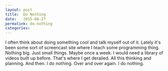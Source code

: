 ```yaml
---
layout: post
title:  Do Nothing
date:   2015-08-27
permalink: do-nothing
categories:
---
```


I often think about doing something cool and talk myself out of it. Lately it's been some sort of screencast site where I teach some programming thing. Nothing big. Just small things. Maybe once a week. I would need a library of videos built up before.  That's where I get derailed. All this thinking and planning. And then. I do nothing. Over and over again. I do nothing. 
